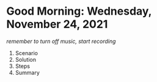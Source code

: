 # Good Morning: Wednesday, November 24, 2021

*remember to turn off music, start recording*

1. Scenario
2. Solution
3. Steps
4. Summary

